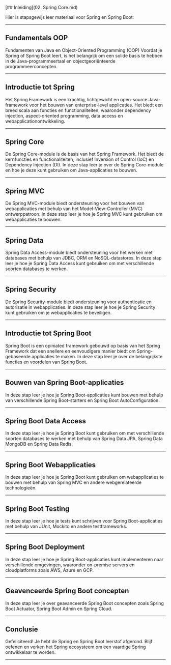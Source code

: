 [## Inleiding](02. Spring Core.md)

Hier is stapsgewijs leer materiaal voor Spring en Spring Boot:

---

## Fundamentals OOP

Fundamenten van Java en Object-Oriented Programming (OOP) Voordat je Spring of Spring Boot leert, is het belangrijk om een solide basis te hebben in de Java-programmeertaal en objectgeoriënteerde programmeerconcepten.

---

## Introductie tot Spring

Het Spring Framework is een krachtig, lichtgewicht en open-source Java-framework voor het bouwen van enterprise-level applicaties. Het biedt een breed scala aan functies en functionaliteiten, waaronder dependency injection, aspect-oriented programming, data access en webapplicationontwikkeling.

---

## Spring Core

De Spring Core-module is de basis van het Spring Framework. Het biedt de kernfuncties en functionaliteiten, inclusief Inversion of Control (IoC) en Dependency Injection (DI). In deze stap leer je over de Spring Core-module en hoe je deze kunt gebruiken om Java-applicaties te bouwen.

---

## Spring MVC

De Spring MVC-module biedt ondersteuning voor het bouwen van webapplicaties met behulp van het Model-View-Controller (MVC) ontwerppatroon. In deze stap leer je hoe je Spring MVC kunt gebruiken om webapplicaties te bouwen.

---

## Spring Data

Spring Data Access-module biedt ondersteuning voor het werken met databases met behulp van JDBC, ORM en NoSQL-datastores. In deze stap leer je hoe je Spring Data Access kunt gebruiken om met verschillende soorten databases te werken.
   
---

## Spring Security 

De Spring Security-module biedt ondersteuning voor authenticatie en autorisatie in webapplicaties. In deze stap leer je hoe je Spring Security kunt gebruiken om je webapplicaties te beveiligen.

---

## Introductie tot Spring Boot 

Spring Boot is een opiniated framework gebouwd op basis van het Spring Framework dat een snellere en eenvoudigere manier biedt om Spring-gebaseerde applicaties te maken. In deze stap leer je over de belangrijkste functies en voordelen van Spring Boot.
   
---

## Bouwen van Spring Boot-applicaties 

In deze stap leer je hoe je Spring Boot-applicaties kunt bouwen met behulp van verschillende Spring Boot-starters en Spring Boot AutoConfiguration.

---

## Spring Boot Data Access 

In deze stap leer je hoe je Spring Boot kunt gebruiken om met verschillende soorten databases te werken met behulp van Spring Data JPA, Spring Data MongoDB en Spring Data Redis.
   
---

## Spring Boot Webapplicaties 

In deze stap leer je hoe je Spring Boot kunt gebruiken om webapplicaties te bouwen met behulp van Spring MVC en andere webgerelateerde technologieën.
   
---

## Spring Boot Testing 

In deze stap leer je hoe je tests kunt schrijven voor Spring Boot-applicaties met behulp van JUnit, Mockito en andere testframeworks.

---

## Spring Boot Deployment 

In deze stap leer je hoe je Spring Boot-applicaties kunt implementeren naar verschillende omgevingen, waaronder on-premise servers en cloudplatforms zoals AWS, Azure en GCP.

---

## Geavenceerde Spring Boot concepten

In deze stap leer je over geavanceerde Spring Boot concepten zoals Spring Boot Actuator, Spring Boot Admin en Spring Cloud.

---

## Conclusie

Gefeliciteerd! Je hebt de Spring en Spring Boot leerstof afgerond. Blijf oefenen en verken het Spring ecosysteem om een vaardige Spring ontwikkelaar te worden.

---
